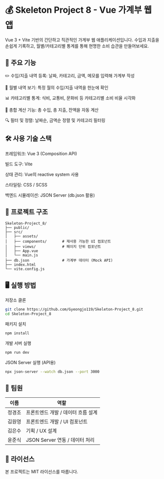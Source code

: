# 💰 Skeleton Project 8 - Vue 가계부 웹앱
Vue 3 + Vite 기반의 간단하고 직관적인 가계부 웹 애플리케이션입니다. 수입과 지출을 손쉽게 기록하고, 월별/카테고리별 통계를 통해 현명한 소비 습관을 만들어보세요.

## 🔧 주요 기능
✏️ 수입/지출 내역 등록: 날짜, 카테고리, 금액, 메모를 입력해 가계부 작성

📅 월별 내역 보기: 특정 월의 수입/지출 내역을 한눈에 확인

📊 카테고리별 통계: 식비, 교통비, 문화비 등 카테고리별 소비 비율 시각화

🧾 총합 계산 기능: 총 수입, 총 지출, 잔액을 자동 계산

🔍 필터 및 정렬: 날짜순, 금액순 정렬 및 카테고리 필터링

## 🛠️ 사용 기술 스택
프레임워크: Vue 3 (Composition API)

빌드 도구: Vite

상태 관리: Vue의 reactive system 사용

스타일링: CSS / SCSS

백엔드 시뮬레이션: JSON Server (db.json 활용)

## 📂 프로젝트 구조
```plaintext
Skeleton-Project_8/
├── public/
├── src/
│   ├── assets/
│   ├── components/       # 재사용 가능한 UI 컴포넌트
│   ├── views/            # 페이지 단위 컴포넌트
│   ├── App.vue
│   └── main.js
├── db.json               # 가계부 데이터 (Mock API)
├── index.html
└── vite.config.js
```


## 🖥️ 실행 방법
저장소 클론

```bash
git clone https://github.com/Gyeongjo119/Skeleton-Project_8.git
cd Skeleton-Project_8
```

패키지 설치
```bash
npm install
```

개발 서버 실행
```bash
npm run dev
```

JSON Server 실행 (API용)
```bash
npx json-server --watch db.json --port 3000
```

## 👥 팀원
| 이름     | 역할                             |
|----------|----------------------------------|
| 정경조   | 프론트엔드 개발 / 데이터 흐름 설계 |
| 김원영   | 프론트엔드 개발 / UI 컴포넌트     |
| 김은수   | 기획 / UX 설계                   |
| 윤준식   | JSON Server 연동 / 데이터 처리    |

## 📄 라이선스
본 프로젝트는 MIT 라이선스를 따릅니다.
